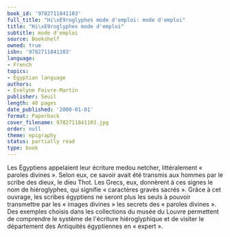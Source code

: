 ```yaml
---
book_id: '9782711841103'
full_title: "Hi\xE9roglyphes mode d'emploi: mode d'emploi"
title: "Hi\xE9roglyphes mode d'emploi"
subtitle: mode d'emploi
source: Bookshelf
owned: true
isbn: '9782711841103'
language:
- French
topics:
- Egyptian language
authors:
- Evelyne Faivre-Martin
publisher: Seuil
length: 40 pages
date_published: '2000-01-01'
format: Paperback
cover_filename: 9782711841103.jpg
order: null
theme: epigraphy
status: partially read
type: book
---
```

Les Égyptiens appelaient leur écriture medou netcher, littéralement « paroles divines ». Selon eux, ce savoir avait été transmis aux hommes par le scribe des dieux, le dieu Thot. Les Grecs, eux, donnèrent à ces signes le nom de hiéroglyphes, qui signifie « caractères gravés sacrés ». Grâce à cet ouvrage, les scribes égyptiens ne seront plus les seuls à pouvoir transmettre par les « images divines » les secrets des « paroles divines ». Des exemples choisis dans les collections du musée du Louvre permettent de comprendre le système de l'écriture hiéroglyphique et de visiter le département des Antiquités égyptiennes en « expert ».
